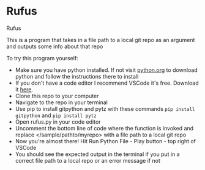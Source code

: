 # Rufus
Rufus

This is a program that takes in a file path to a local git repo as an argument and outputs some info about that repo

To try this program yourself:
* Make sure you have python installed.  If not visit [python.org](https://www.python.org) to download python and follow the instructions there to install
* If you don't have a code editor I recommend VSCode it's free.  Download it [here](https://code.visualstudio.com/download).
* Clone this repo to your computer
* Navigate to the repo in your terminal
* Use pip to install gitpython and pytz with these commands `pip install gitpython` and `pip install pytz`
* Open rufus.py in your code editor
* Uncomment the bottom line of code where the function is invoked and replace </sample/pathto/myrepo> with a file path to a local git repo
* Now you're almost there! Hit Run Python File - Play button - top right of VSCode
* You should see the expected output in the terminal if you put in a correct file path to a local repo or an error message if not
